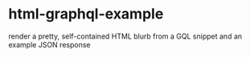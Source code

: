# html-graphql-example
render a pretty, self-contained HTML blurb from a GQL snippet and an example JSON response

